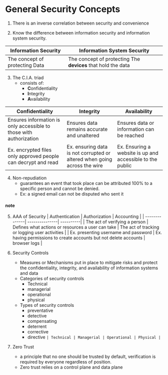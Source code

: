 # General Security Concepts
1. There is an inverse correlation between security and convenience 

2. Know the difference between information security and information system security.

| Information Security | Information **System** Security |
| -------------------- | ------------------------------- |
| The concept of protecting Data | The concept of protecting The **devices** that hold the data|

3. The C.I.A. triad
   - consists of:
      - **C**onfidentiality
      - **I**ntegrity
      - **A**vailability

| Confidentiality | Integrity | Availability |
| --------------- | --------- | ------------ |
| Ensures information is only accessible to those with authorization | Ensures data remains accurate and unaltered | Ensures data or information can be reached |
| Ex. encrypted files only approved people can decrypt and read | Ex. ensuring data is not corrupted or altered when going across the wire | Ex. Ensuring a website is up and accessible to the public | 

4. Non-repudiation
    - guarantees an event that took place can be attributed 100% to a specific person and cannot be denied.
    - Ex: a signed email can not be disputed who sent it

#### note 
5. AAA of Security
   | Authentication | Authorization | Accounting | 
   | --------------| ---------------| ----------|
   | The act of verifying a person | Defines what actions or resources a user can take | The act of tracking or logging user activities |
   | Ex. presenting username and password | Ex. having permissions to create accounts but not delete accounts | browser logs |

6. Security Controls
   - Measures or Mechanisms put in place to mitigate risks and protect the confidentiality, integrity, and availability of information systems and data
   - Categories of security controls
      - Technical
      - managerial
      - operational
      - physical
   - Types of security controls
      - preventative
      - detective
      - compensating
      - deterrent
      - corrective
      - directive
   ` | Technical | Managerial | Operational | Physical | `

7. Zero Trust
   - a principle that no one should be trusted by default, verification is required by everyone regardless of position.
   - Zero trust relies on a control plane and data plane 
